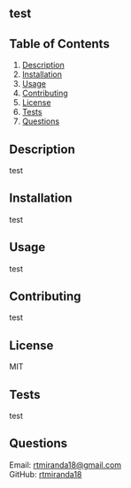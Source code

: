 

<a name="project_name"></a>
## **test**

## Table of Contents
1. [Description](#description)
2. [Installation](#installation)
3. [Usage](#usage)
4. [Contributing](#contributing)
5. [License](#license)
6. [Tests](#tests)
7. [Questions](#questions)

<a name="description"></a>
## Description
test

<a name="installation"></a>
## Installation
test
  
<a name="usage"></a>
## Usage
test

<a name="contributing"></a>
## Contributing
test

<a name="license"></a>
## License
MIT

<a name="test"></a>
## Tests
test

<a name="questions"></a>
## Questions
Email: rtmiranda18@gmail.com<br />
GitHub: [rtmiranda18](https://github.com/rtmiranda18)



